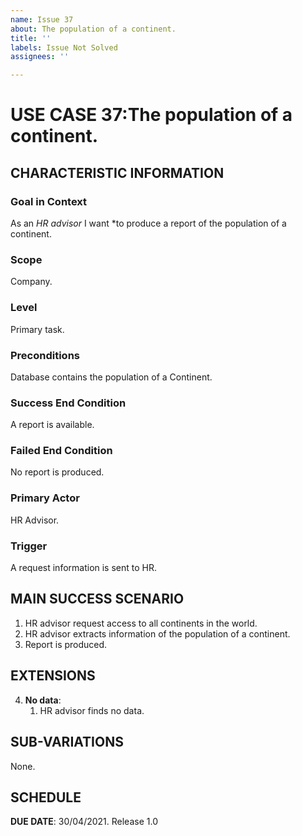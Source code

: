 ```yaml
---
name: Issue 37
about: The population of a continent.
title: ''
labels: Issue Not Solved
assignees: ''

---
```


# USE CASE 37:The population of a continent.


## CHARACTERISTIC INFORMATION

### Goal in Context

As an *HR advisor* I want *to produce a report of the population of a continent.

### Scope

Company.

### Level

Primary task.

### Preconditions

Database contains the population of a Continent.

### Success End Condition

A report is available.

### Failed End Condition

No report is produced.

### Primary Actor

HR Advisor.

### Trigger

A request information is sent to HR.

## MAIN SUCCESS SCENARIO

1. HR advisor request access to all continents in the world.
2. HR advisor extracts information of the population of a continent.
3. Report is produced.

## EXTENSIONS

4. **No data**:
    1. HR advisor finds no data.

## SUB-VARIATIONS

None.

## SCHEDULE

**DUE DATE**: 30/04/2021.
Release 1.0
